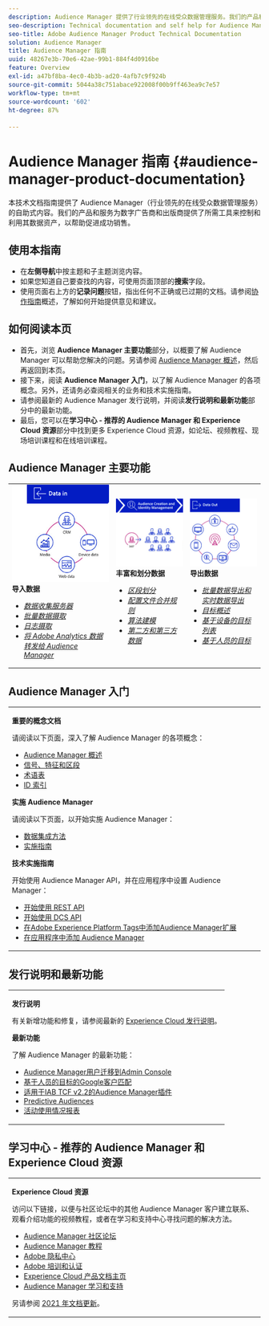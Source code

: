 ```yaml
---
description: Audience Manager 提供了行业领先的在线受众数据管理服务。我们的产品和服务为数字广告商和出版商提供了所需工具来控制和利用其数据资产，以帮助促进成功销售。
seo-description: Technical documentation and self help for Audience Manager (AAM). AAM provides industry-leading services for online audience data management, and give digital advertisers and publishers the tools they need to control and leverage their data assets to help drive sales success.
seo-title: Adobe Audience Manager Product Technical Documentation
solution: Audience Manager
title: Audience Manager 指南
uuid: 48267e3b-70e6-42ae-99b1-884f4d0916be
feature: Overview
exl-id: a47bf8ba-4ec0-4b3b-ad20-4afb7c9f924b
source-git-commit: 5044a38c751abace922008f00b9ff463ea9c7e57
workflow-type: tm+mt
source-wordcount: '602'
ht-degree: 87%

---
```


# Audience Manager 指南 {#audience-manager-product-documentation}

本技术文档指南提供了 Audience Manager（行业领先的在线受众数据管理服务）的自助式内容。我们的产品和服务为数字广告商和出版商提供了所需工具来控制和利用其数据资产，以帮助促进成功销售。

## 使用本指南

* 在&#x200B;**左侧导航**&#x200B;中按主题和子主题浏览内容。
* 如果您知道自己要查找的内容，可使用页面顶部的&#x200B;**搜索**&#x200B;字段。
* 使用页面右上方的&#x200B;**记录问题**&#x200B;按钮，指出任何不正确或已过期的文档。请参阅[协作指南](https://experienceleague.adobe.com/docs/contributor/contributor-guide/introduction.html)概述，了解如何开始提供意见和建议。

## 如何阅读本页

* 首先，浏览 **Audience Manager 主要功能**&#x200B;部分，以概要了解 Audience Manager 可以帮助您解决的问题。另请参阅 [Audience Manager 概述](/help/using/overview/aam-overview.md)，然后再返回到本页。
* 接下来，阅读 **Audience Manager 入门**，以了解 Audience Manager 的各项概念。另外，还请务必查阅相关的业务和技术实施指南。
* 请参阅最新的 Audience Manager 发行说明，并阅读&#x200B;**发行说明和最新功能**&#x200B;部分中的最新功能。
* 最后，您可以在&#x200B;**学习中心 - 推荐的 Audience Manager 和 Experience Cloud 资源**&#x200B;部分中找到更多 Experience Cloud 资源，如论坛、视频教程、现场培训课程和在线培训课程。

## Audience Manager 主要功能

<table style="table-layout:fixed">
   <td>
      <img alt="数据输入" src="/help/using/overview/assets/data-in.png"/>
      <div>
         <b>导入数据</b>
      </div>
      <p>
         <em><ul><li><a href="/help/using/api/dcs-intro/dcs-api-reference/dcs-api-reference-overview.md">数据收集服务器</a></li><li><a href="/help/using/integration/sending-audience-data/batch-data-transfer-explained/batch-data-transfer-overview.md">批量数据摄取</a></li><li><a href="/help/using/reporting/audience-optimization-reports/metadata-files-intro/metadata-files-intro.md">日志摄取</a></li><li><a href="/help/using/integration/integration-other-solutions/audience-management-module.md">将 Adobe Analytics 数据转发给 Audience Manager</a></li></ul></em>
      <p>
   </td>
   <td>
      <img alt="丰富和划分数据" src="/help/using/overview/assets/enrich-segment.png"/>
      <div>
         <b>丰富和划分数据</b>
      </div>
      <p>
       <em><ul><li><a href="/help/using/features/segments/segments-purpose.md">区段划分</a></li><li><a href="/help/using/features/profile-merge-rules/merge-rules-overview.md">配置文件合并规则</a></li><li><a href="/help/using/features/algorithmic-models/understanding-models.md">算法建模</a></li><li><a href="/help/using/overview/data-types-collected.md">第二方和第三方数据</a></li></ul></em>
      <p>
   </td>
   <td>
      <img alt="数据输出" src="/help/using/overview/assets/data-out.png"/>
      </a>
      <div>
         <b>导出数据</b>
      </div>
      <p>
      <p>
         <em><ul><li><a href="/help/using/integration/receiving-audience-data/receiving-audience-data-overview.md">批量数据导出和实时数据导出</a></li><li><a href="/help/using/features/destinations/destinations.md">目标概述</a></li><li><a href="/help/using/features/destinations/device-based-destinations-list.md">基于设备的目标列表</a></li><li><a href="/help/using/features/destinations/people-based-destinations-overview.md">基于人员的目标</a></li></ul></em> 
      <p>
      <p>
   </td>
</table>


## Audience Manager 入门

<table> 
 <tbody> 
  <tr> 
   <td colname="col1"> <p><b>重要的概念文档</b></p>
   <p>请阅读以下页面，深入了解 Audience Manager 的各项概念： 
   <ul><li><a href="/help/using/overview/aam-overview.md"> Audience Manager 概述</a></li><li><a href="/help/using/reference/signal-trait-segment.md">信号、特征和区段</a></li><li><a href="/help/using/reference/aam-glossary.md"> 术语表</a> </li><li><a href="/help/using/reference/ids-in-aam.md">ID 索引</a></li></ul></p>

<p><b>实施 Audience Manager</b></p>
   <p> 请阅读以下页面，以开始实施 Audience Manager：
     <ul>
     <li><a href="/help/using/integration/data-integration-methods.md">数据集成方法</a></li>
     <li><a href="/help/using/integration/implement-audience-manager.md">实施指南</a></li>
     </ul> </p>

<p> <b>技术实施指南</b> </p> <p>开始使用 Audience Manager API，并在应用程序中设置 Audience Manager：</p> <p> 
     <ul id="ul_47C012F6AB3E4B73BA357027F4D15369">
     <li><a href="/help/using/api/rest-api-main/aam-api-getting-started.md">开始使用 REST API</a></li>
     <li><a href="/help/using/api/dcs-intro/dcs-event-calls/dcs-event-calls.md">开始使用 DCS API</a></li>
     <li><a href="https://experienceleague.adobe.com/docs/experience-platform/tags/extensions/adobe/audience-manager/overview.html">在Adobe Experience Platform Tags中添加Audience Manager扩展</a></li>
    <li><a href="https://experienceleague.adobe.com/docs/experience-platform/destinations/catalog/data-management/aam-dil-extension.html?lang=en">在应用程序中添加 Audience Manager</a></li>
     </ul> </p>
    </td>

</tr> 
 </tbody> 
</table>

<!--

<table> 
 <tbody> 
  <tr> 
   <td colname="col1"> <p><b>Important Conceptual Documentation</b></p>
   <p>Read the pages below for a deeper understanding of Audience Manager concepts: 
   <ul><li><a href="https://experienceleague.adobe.com/docs/audience-manager/user-guide/overview/aam-overview.html"> Audience Manager Overview</a></li><li><a href="https://docs.adobe.com/help/en/audience-manager/user-guide/reference/aam-glossary.html"> Glossary</a> </li><li><a href="https://experienceleague.adobe.com/docs/audience-manager/user-guide/reference/ids-in-aam.html">Index of IDs</a></li><li><a href="https://docs.adobe.com/help/en/audience-manager/user-guide/reference/signal-trait-segment.html">Signals, Traits, and Segments</a></li></ul></p>
   <br>&nbsp;
   <p><b>Implement Audience Manager</b></p>
   <p> Get started with implementing Audience Manager by reading the pages below:
     <ul>
     <li><a href="https://experienceleague.adobe.com/docs/audience-manager/user-guide/implementation-integration-guides/data-integration-methods.html">Data Integration Methods</a></li>
     <li><a href="https://experienceleague.adobe.com/docs/audience-manager/user-guide/implementation-integration-guides/implement-audience-manager.html">Implementation Guide</a></li>
     </ul> </p>
     <br>&nbsp;
   <p> <b>Technical Implementation Guides</b> </p> <p>Get started with Audience Manager APIs and set up Audience Manager in your app:</p> <p> 
     <ul id="ul_47C012F6AB3E4B73BA357027F4D15369">
     <li><a href="https://experienceleague.adobe.com/docs/audience-manager/user-guide/api-and-sdk-code/rest-apis/aam-api-getting-started.html">Getting Started with REST APIs</a></li>
     <li><a href="https://experienceleague.adobe.com/docs/audience-manager/user-guide/api-and-sdk-code/dcs/dcs-event-calls/dcs-event-calls.html">Get started with the DCS API</a></li>
     <li><a href="https://experienceleague.adobe.com/docs/launch/using/extensions-ref/adobe-extension/adobe-audience-manager-extension.html">Add the Audience Manager extension to Adobe Experience Platform Launch</a></li>
    <li><a href="https://experienceleague.adobe.com/docs/experience-platform/destinations/catalog/data-management/aam-dil-extension.html?lang=en">Add Audience Manager to your app</a></li>
     </ul> </p>
    </td>
   <td colname="col2">  <p> <b>Collaborative Documentation</b> </p>
     <p>We welcome contributions to our documentation from all our readers. See the <a href="https://experienceleague.adobe.com/docs/contributor/contributor-guide/introduction.html">Collaboration Guide Overview</a> to learn how to start contributing.</p>
   <br>&nbsp;
   <p> <b>Release Notes</b> </p> <p> 
     See the latest <a href="https://experienceleague.adobe.com/docs/release-notes/experience-cloud/current.html" format="https" scope="external"> Experience Cloud Release Notes</a> for new features and fixes.</p> <br>&nbsp;
     <p> <b>Experience Cloud Resources</b> </p> <p> 
     <ul id="ul_E30EC96BDC624B5591F0470D430B7F41"> 
      <li id="li_F3A5CCFAE0F247CEB41A03CA8E03106B"><a href="https://forums.adobe.com/community/experience-cloud/analytics-cloud/audience-manager" format="https" scope="external"> Audience Manager Community Forums</a> </li>
      <li><a href="https://experienceleague.adobe.com/docs/audience-manager-learn/tutorials/overview.html" format="http" scope="external"> Audience Manager Tutorials</a> </li> 
      <li id="li_1737D63307024F26B1F967621613A5AC"><a href="https://www.adobe.com/privacy.html" format="http" scope="external"> Adobe Privacy Center</a> </li>  
      <li id="li_1938F7044F544481A6CC0F45CC22B80A"> <a href="https://helpx.adobe.com/learning.html?promoid=KAUDK" scope="external" format="http"> Adobe Training and Certifications</a> </li> 
      <li id="li_C71459E0D1464C05B8B9387C43541F17"> <a href="https://helpx.adobe.com/support/experience-cloud.html" scope="external" format="https">Experience Cloud Product Documentation Home</a> </li> 
      <li id="li_0DB1997FEB87484EBC07E03FD40AA39F"><a href="https://helpx.adobe.com/support/audience-manager.html" format="https" scope="external"> Audience Manager Learn &amp; Support</a> </li> 
     </ul> </p> 
     <br>&nbsp;
     <p>See also, <a href="https://experienceleague.adobe.com/docs/audience-manager/user-guide/documentation-updates/docs-2020.html"> 2020 Documentation Updates</a>. </p> </td>
  </tr> 
 </tbody> 
</table>

-->

## 发行说明和最新功能

<table> 
 <tbody> 
  <tr> 
   <td> <p> <b>发行说明</b> </p> <p> 
     有关新增功能和修复，请参阅最新的 <a href="https://experienceleague.adobe.com/docs/release-notes/experience-cloud/current.html" format="https" scope="external">Experience Cloud 发行说明</a>。</p> 
     <p> <b>最新功能</b> </p> <p> 
     了解 Audience Manager 的最新功能：</p>
     <p><ul><li><a href="/help/using/docs-updates/docs-2021.md">Audience Manager用户迁移到Admin Console</a></li><li><a href="/help/using/features/destinations/people-based-destinations-prerequisites.md">基于人员的目标的Google客户匹配</a></li><li><a href="/help/using/overview/data-security-and-privacy/aam-iab-plugin.md">适用于IAB TCF v2.2的Audience Manager插件</a></li><li><a href="/help/using/features/algorithmic-models/predictive-audiences.md">Predictive Audiences</a></li><li><a href="/help/using/features/administration/activity-usage-reporting.md">活动使用情况报表</a></li>
     </ul></p>
    </td>
  </tr> 
 </tbody> 
</table>

<!--

**Release Notes**

See the latest [Experience Cloud Release Notes](https://experienceleague.adobe.com/docs/release-notes/experience-cloud/current.html) for new features and fixes.

<br>&nbsp;

**Latest features**

Read about the latest Audience Manager features:
* [Activity Usage Reporting](https://experienceleague.adobe.com/docs/audience-manager/user-guide/features/administration/activity-usage-reporting.html)
* [California Consumer Privacy Act (CCPA) Support and Privacy Documentation Overhaul](https://experienceleague.adobe.com/docs/audience-manager/user-guide/overview/data-privacy/data-privacy.html)
* [Intelligent Recommendations for Audience Marketplace Data, powered by Adobe Sensei](https://experienceleague.adobe.com/docs/audience-manager/user-guide/features/segments/trait-recommendations.html)
* [Profile Merge Rules Enhancements](https://experienceleague.adobe.com/docs/audience-manager/user-guide/features/profile-merge-rules/merge-rules-overview.html)
* [Bulk Management Tools Update](https://experienceleague.adobe.com/docs/audience-manager/user-guide/reference/bulk-management-tools/bulk-management-intro.html)

-->


## 学习中心 - 推荐的 Audience Manager 和 Experience Cloud 资源


<table> 
 <tbody> 
  <tr> 
   <td colname="col2"> 
     <p> <b>Experience Cloud 资源</b> </p>
     <p>访问以下链接，以便与社区论坛中的其他 Audience Manager 客户建立联系、观看介绍功能的视频教程，或者在学习和支持中心寻找问题的解决方法。</p>
     <p> 
     <ul id="ul_E30EC96BDC624B5591F0470D430B7F41"> 
      <li id="li_F3A5CCFAE0F247CEB41A03CA8E03106B"><a href="https://forums.adobe.com/community/experience-cloud/analytics-cloud/audience-manager" format="https" scope="external">Audience Manager 社区论坛</a> </li>
      <li><a href="https://experienceleague.adobe.com/docs/audience-manager-learn/tutorials/overview.html" format="http" scope="external">Audience Manager 教程</a> </li> 
      <li id="li_1737D63307024F26B1F967621613A5AC"><a href="https://www.adobe.com/cn/privacy.html" format="http" scope="external">Adobe 隐私中心</a> </li>  
      <li id="li_1938F7044F544481A6CC0F45CC22B80A"> <a href="https://helpx.adobe.com/cn/learning.html?promoid=KAUDK" scope="external" format="http">Adobe 培训和认证</a> </li> 
      <li id="li_C71459E0D1464C05B8B9387C43541F17"> <a href="https://helpx.adobe.com/cn/support/experience-cloud.html" scope="external" format="https">Experience Cloud 产品文档主页</a> </li> 
      <li id="li_0DB1997FEB87484EBC07E03FD40AA39F"><a href="https://helpx.adobe.com/cn/support/audience-manager.html" format="https" scope="external">Audience Manager 学习和支持</a> </li> 
     </ul> </p> 
     <p>另请参阅 <a href="https://experienceleague.adobe.com/docs/audience-manager/user-guide/documentation-updates/docs-2021.html">2021 年文档更新</a>。 </p> </td>
  </tr> 
 </tbody> 
</table>
